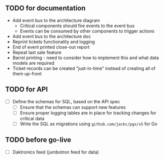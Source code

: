 ## TODO for documentation

- Add event bus to the architecture diagram
  - Critical components should fire events to the event bus
  - Events can be consumed by other components to trigger actions
- Add event bus to the architecture doc
- Reprint tickets functionality and logging
- End of event printed close-out report
- Repeat last sale feature
- Barrel printing - need to consider how to implement this and what data models are required
- Ticket records can be created "just-in-time" instead of creating all of them up-front

## TODO for API

- [ ] Define the schemas for SQL, based on the API spec
  - [ ] Ensure that the schemas can support new features
  - [ ] Ensure proper logging tables are in place for tracking changes for critical data
  - [ ] Write the SQL as migrations using `github.com/jackc/pgx/v5` for Go

## TODO before go-live

- [ ] Daktronics feed (jumbotron feed for data)
